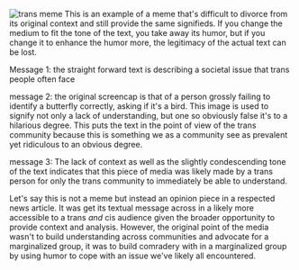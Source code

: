 ![trans meme](https://s31242.pcdn.co/wp-content/uploads/2019/06/amyrmarv-twitter.jpg)
This is an example of a meme that's difficult to divorce from its original context 
and still provide the same signifieds. If you change the medium to fit the tone of 
the text, you take away its humor, but if you change it to enhance the humor more,
the legitimacy of the actual text can be lost.

Message 1: the straight forward text is describing a societal issue that trans people
often face

message 2: the original screencap is that of a person grossly
failing to identify a butterfly correctly, asking if it's a bird. This image is used to 
signify not only a lack of understanding, but one so obviously false it's to a hilarious 
degree. This puts the text in the point of view of the trans community because this is something
we as a community see as prevalent yet ridiculous to an obvious degree.

message 3: The lack of context as well as the slightly condescending tone of the text indicates
that this piece of media was likely made by a trans person for only the trans community to immediately
be able to understand.

Let's say this is not a meme but instead an opinion piece in a respected news article. 
It was get its textual message across in a likely more accessible to a trans *and* 
cis audience given the broader opportunity to provide context and analysis. However, 
the original point of the media wasn't to build understanding across communities and 
advocate for a marginalized group, it was to build comradery with in a marginalized group
by using humor to cope with an issue we've likely all encountered. 
